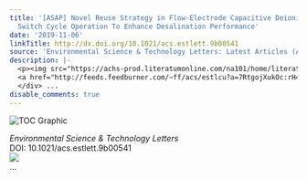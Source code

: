 ```yaml
---
title: '[ASAP] Novel Reuse Strategy in Flow-Electrode Capacitive Deionization with
  Switch Cycle Operation To Enhance Desalination Performance'
date: '2019-11-06'
linkTitle: http://dx.doi.org/10.1021/acs.estlett.9b00541
source: 'Environmental Science & Technology Letters: Latest Articles (ACS Publications)'
description: |-
  <p><img src="https://achs-prod.literatumonline.com/na101/home/literatum/publisher/achs/journals/content/estlcu/0/estlcu.ahead-of-print/acs.estlett.9b00541/20191106/images/medium/ez9b00541_0005.gif" alt="TOC Graphic"/></p><div><cite>Environmental Science & Technology Letters</cite></div><div>DOI: 10.1021/acs.estlett.9b00541</div><div class="feedflare">
  <a href="http://feeds.feedburner.com/~ff/acs/estlcu?a=7RtgojXukOc:rH41UP2HPdg:yIl2AUoC8zA"><img src="http://feeds.feedburner.com/~ff/acs/estlcu?d=yIl2AUoC8zA" border="0"></img></a>
  </div> ...
disable_comments: true
---
```

<p><img src="https://achs-prod.literatumonline.com/na101/home/literatum/publisher/achs/journals/content/estlcu/0/estlcu.ahead-of-print/acs.estlett.9b00541/20191106/images/medium/ez9b00541_0005.gif" alt="TOC Graphic"/></p><div><cite>Environmental Science & Technology Letters</cite></div><div>DOI: 10.1021/acs.estlett.9b00541</div><div class="feedflare">
<a href="http://feeds.feedburner.com/~ff/acs/estlcu?a=7RtgojXukOc:rH41UP2HPdg:yIl2AUoC8zA"><img src="http://feeds.feedburner.com/~ff/acs/estlcu?d=yIl2AUoC8zA" border="0"></img></a>
</div> ...